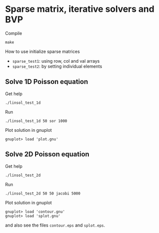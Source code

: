 # Sparse matrix, iterative solvers and BVP

Compile

```shell
make
```

How to use initialize sparse matrices

* `sparse_test1`: using row, col and val arrays
* `sparse_test2`: by setting individual elements

## Solve 1D Poisson equation

Get help

```shell
./linsol_test_1d
```

Run

```shell
./linsol_test_1d 50 sor 1000
```

Plot solution in gnuplot

```gnuplot
gnuplot> load 'plot.gnu'
```

## Solve 2D Poisson equation

Get help

```shell
./linsol_test_2d
```

Run

```shell
./linsol_test_2d 50 50 jacobi 5000
```

Plot solution in gnuplot

```gnuplot
gnuplot> load 'contour.gnu'
gnuplot> load 'splot.gnu'
```

and also see the files `contour.eps` and `splot.eps`.
